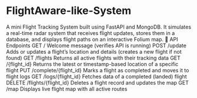 # FlightAware-like-System
A mini Flight Tracking System built using FastAPI and MongoDB.
It simulates a real-time radar system that receives flight updates, stores them in a database, and displays flight paths on an interactive Folium map.
📡 API Endpoints
GET /
Welcome message (verifies API is running)
POST /update
Adds or updates a flight’s location and details (creates a new flight if not found)
GET /flights
Returns all active flights with their tracking data
GET /{flight_id}
Returns the latest or timestamp-based location of a specific flight
PUT /complete/{flight_id}
Marks a flight as completed and moves it to flight logs
GET /logs/{flight_id}
Fetches data of a completed (landed) flight
DELETE /flights/{flight_id}
Deletes a flight record and updates the map
GET /map
Displays live flight map with all active routes
